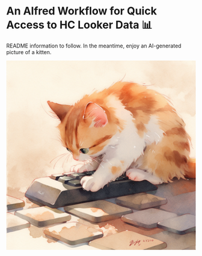 # An Alfred Workflow for Quick Access to HC Looker Data 📊

README information to follow. In the meantime, enjoy an AI-generated picture of a kitten. 

![Cat Image](cat.png)